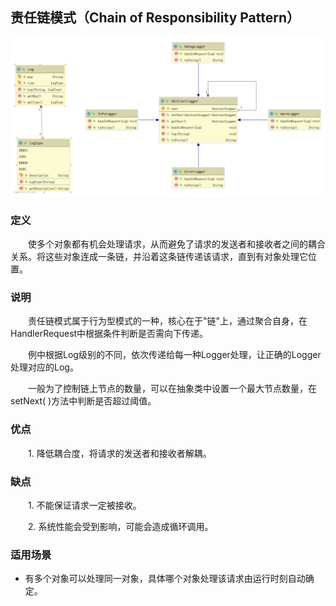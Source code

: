 ## 责任链模式（Chain of Responsibility Pattern）


![责任链模式](https://github.com/GRain-long/ddstudy/blob/dev/ddstudy-designpattern/src/main/resources/image/chain.png)

### 定义

&emsp;&emsp;使多个对象都有机会处理请求，从而避免了请求的发送者和接收者之间的耦合关系。将这些对象连成一条链，并沿着这条链传递该请求，直到有对象处理它位置。


### 说明

&emsp;&emsp;责任链模式属于行为型模式的一种，核心在于"链"上，通过聚合自身，在HandlerRequest中根据条件判断是否需向下传递。

&emsp;&emsp;例中根据Log级别的不同，依次传递给每一种Logger处理，让正确的Logger处理对应的Log。

&emsp;&emsp;一般为了控制链上节点的数量，可以在抽象类中设置一个最大节点数量，在setNext( )方法中判断是否超过阈值。

### 优点

&emsp;&emsp;1. 降低耦合度，将请求的发送者和接收者解耦。

### 缺点

&emsp;&emsp;1. 不能保证请求一定被接收。

&emsp;&emsp;2. 系统性能会受到影响，可能会造成循环调用。


### 适用场景

- 有多个对象可以处理同一对象，具体哪个对象处理该请求由运行时刻自动确定。